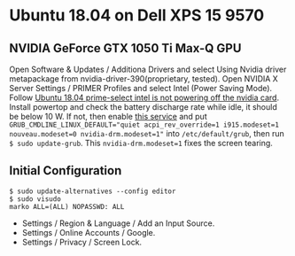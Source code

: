 # Ubuntu 18.04 on Dell XPS 15 9570

## NVIDIA GeForce GTX 1050 Ti Max-Q GPU

Open Software & Updates / Additiona Drivers and select Using Nvidia driver metapackage from nvidia-driver-390(proprietary, tested).
Open NVIDIA X Server Settings / PRIMER Profiles and select Intel (Power Saving Mode).
Follow [Ubuntu 18.04 prime-select intel is not powering off the nvidia card](https://github.com/stockmind/dell-xps-9560-ubuntu-respin/issues/8). Install powertop and check the battery discharge rate while idle, it should be below 10 W. If not, then enable [this service](https://github.com/stockmind/dell-xps-9560-ubuntu-respin/blob/master/services/gpuoff.service) and put `GRUB_CMDLINE_LINUX_DEFAULT="quiet acpi_rev_override=1 i915.modeset=1 nouveau.modeset=0 nvidia-drm.modeset=1"` into `/etc/default/grub`, then run `$ sudo update-grub`. This `nvidia-drm.modeset=1` fixes the screen tearing.

## Initial Configuration

    $ sudo update-alternatives --config editor
    $ sudo visudo
    marko ALL=(ALL) NOPASSWD: ALL

- Settings / Region & Language / Add an Input Source.
- Settings / Online Accounts / Google.
- Settings / Privacy / Screen Lock.
